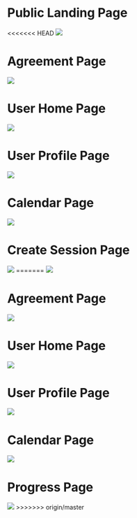 # Public Landing Page
<<<<<<< HEAD
<img class="ui medium right floated rounded image" src="doc/PublicLandingPage.png">

# Agreement Page
<img class="ui medium right floated rounded image" src="doc/UserAgreement.png">

# User Home Page
<img class="ui medium right floated rounded image" src="doc/UserHomePage.png">

# User Profile Page
<img class="ui medium right floated rounded image" src="doc/UserProfilePage.png">

# Calendar Page
<img class="ui medium right floated rounded image" src="doc/Calendar.png">

# Create Session Page
<img class="ui medium right floated rounded image" src="doc/CreateSession.png">
=======
<img class="ui medium right floated rounded image" src="doc/public landing page.png">

# Agreement Page
<img class="ui medium right floated rounded image" src="doc/AgreementPage.png">

# User Home Page
<img class="ui medium right floated rounded image" src="doc/User Home Page.png">

# User Profile Page
<img class="ui medium right floated rounded image" src="doc/User Profile Page.png">

# Calendar Page
<img class="ui medium right floated rounded image" src="doc/Calendar Page.png">

# Progress Page
<img class="ui medium right floated rounded image" src="doc/ProgressPage.png">
>>>>>>> origin/master
